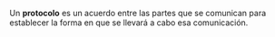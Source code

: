 Un **protocolo** es un acuerdo entre las partes que se comunican para establecer la forma en que se llevará a cabo esa comunicación.
